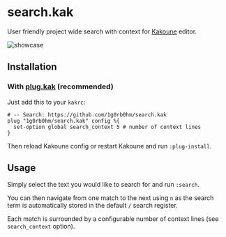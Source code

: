 # search.kak

User friendly project wide search with context for [Kakoune][1] editor.

![showcase][2]

## Installation

### With [plug.kak](https://github.com/andreyorst/plug.kak) (recommended)

Just add this to your `kakrc`:
```kak
# -- Search: https://github.com/1g0rb0hm/search.kak
plug "1g0rb0hm/search.kak" config %{
  set-option global search_context 5 # number of context lines
}
```
Then reload Kakoune config or restart Kakoune and run `:plug-install`.

## Usage

Simply select the text you would like to search for and run `:search`.

You can then navigate from one match to the next using `n` as the search term is automatically stored in the default `/` search register.

Each match is surrounded by a configurable number of context lines (see `search_context` option).

[1]: https://github.com/mawww/kakoune
[2]: https://raw.githubusercontent.com/1g0rb0hm/search.kak/master/assets/kak-search-demo.gif
